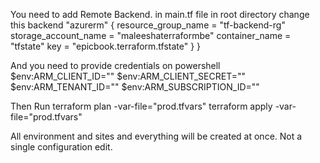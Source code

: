 You need to add Remote Backend. in main.tf file in root directory change this
  backend "azurerm" {
    resource_group_name  = "tf-backend-rg"
    storage_account_name = "maleeshaterraformbe"
    container_name       = "tfstate"
    key                  = "epicbook.terraform.tfstate"
  }
}

And you need to provide credentials on powershell
$env:ARM_CLIENT_ID=""
$env:ARM_CLIENT_SECRET=""
$env:ARM_TENANT_ID=""
$env:ARM_SUBSCRIPTION_ID=""

Then Run
terraform plan -var-file="prod.tfvars"
terraform apply -var-file="prod.tfvars"

All environment and sites and everything will be created at once. Not a single configuration edit.
